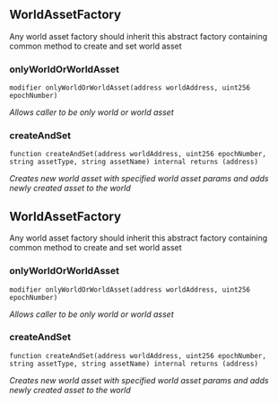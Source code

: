 ## WorldAssetFactory


Any world asset factory should inherit this abstract factory containing common method to create and set world asset





### onlyWorldOrWorldAsset

```solidity
modifier onlyWorldOrWorldAsset(address worldAddress, uint256 epochNumber)
```



_Allows caller to be only world or world asset_




### createAndSet

```solidity
function createAndSet(address worldAddress, uint256 epochNumber, string assetType, string assetName) internal returns (address)
```



_Creates new world asset with specified world asset params and adds newly created asset to the world_




## WorldAssetFactory


Any world asset factory should inherit this abstract factory containing common method to create and set world asset





### onlyWorldOrWorldAsset

```solidity
modifier onlyWorldOrWorldAsset(address worldAddress, uint256 epochNumber)
```



_Allows caller to be only world or world asset_




### createAndSet

```solidity
function createAndSet(address worldAddress, uint256 epochNumber, string assetType, string assetName) internal returns (address)
```



_Creates new world asset with specified world asset params and adds newly created asset to the world_





